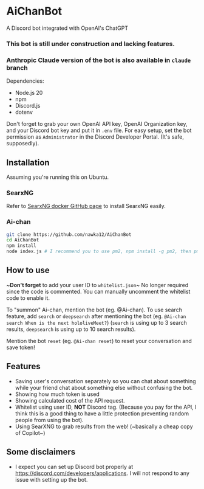 # AiChanBot
A Discord bot integrated with OpenAI's ChatGPT

### This bot is still under construction and lacking features.
### Anthropic Claude version of the bot is also available in `claude` branch

Dependencies:
- Node.js 20
- npm
- Discord.js
- dotenv

Don't forget to grab your own OpenAI API key, OpenAI Organization key, and your Discord bot key and put it in `.env` file.
For easy setup, set the bot permission as `Administrator` in the Discord Developer Portal. (It's safe, supposedly).

## Installation

Assuming you're running this on Ubuntu.

### SearxNG

Refer to [SearxNG docker GitHub page](https://github.com/searxng/searxng-docker) to install SearxNG easily.

### Ai-chan

```sh
git clone https://github.com/nawka12/AiChanBot
cd AiChanBot
npm install
node index.js # I recommend you to use pm2, npm install -g pm2, then pm2 start index.js
```

## How to use
~**Don't forget** to add your user ID to `whitelist.json`~ No longer required since the code is commented. You can manually uncomment the whitelist code to enable it.

To "summon" Ai-chan, mention the bot (eg. @Ai-chan). To use search feature, add `search` or `deepsearch` after mentioning the bot (eg. `@Ai-chan search When is the next hololiveMeet?`) (`search` is using up to 3 search results, `deepsearch` is using up to 10 search results).

Mention the bot `reset` (eg. `@Ai-chan reset`) to reset your conversation and save token!

## Features
- Saving user's conversation separately so you can chat about something while your friend chat about something else without confusing the bot.
- Showing how much token is used
- Showing calculated cost of the API request.
- Whitelist using user ID, **NOT** Discord tag. (Because you pay for the API, I think this is a good thing to have a little protection preventing random people from using the bot).
- Using SearXNG to grab results from the web! (~basically a cheap copy of Copilot~)

## Some disclaimers
- I expect you can set up Discord bot properly at https://discord.com/developers/applications. I will not respond to any issue with setting up the bot.
